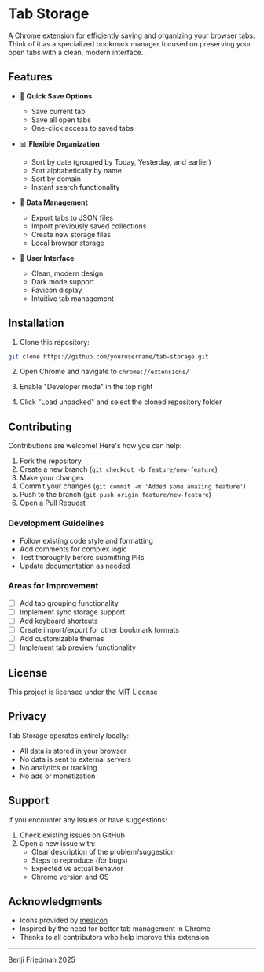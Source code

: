# Tab Storage

A Chrome extension for efficiently saving and organizing your browser tabs. Think of it as a specialized bookmark manager focused on preserving your open tabs with a clean, modern interface.

## Features

- 🚀 **Quick Save Options**
  - Save current tab
  - Save all open tabs
  - One-click access to saved tabs

- 📊 **Flexible Organization**
  - Sort by date (grouped by Today, Yesterday, and earlier)
  - Sort alphabetically by name
  - Sort by domain
  - Instant search functionality

- 💾 **Data Management**
  - Export tabs to JSON files
  - Import previously saved collections
  - Create new storage files
  - Local browser storage

- 🎨 **User Interface**
  - Clean, modern design
  - Dark mode support
  - Favicon display
  - Intuitive tab management

## Installation

1. Clone this repository:
```bash
git clone https://github.com/yourusername/tab-storage.git
```

2. Open Chrome and navigate to `chrome://extensions/`

3. Enable "Developer mode" in the top right

4. Click "Load unpacked" and select the cloned repository folder

## Contributing

Contributions are welcome! Here's how you can help:

1. Fork the repository
2. Create a new branch (`git checkout -b feature/new-feature`)
3. Make your changes
4. Commit your changes (`git commit -m 'Added some amazing feature'`)
5. Push to the branch (`git push origin feature/new-feature`)
6. Open a Pull Request

### Development Guidelines

- Follow existing code style and formatting
- Add comments for complex logic
- Test thoroughly before submitting PRs
- Update documentation as needed

### Areas for Improvement

- [ ] Add tab grouping functionality
- [ ] Implement sync storage support
- [ ] Add keyboard shortcuts
- [ ] Create import/export for other bookmark formats
- [ ] Add customizable themes
- [ ] Implement tab preview functionality

## License

This project is licensed under the MIT License

## Privacy

Tab Storage operates entirely locally:
- All data is stored in your browser
- No data is sent to external servers
- No analytics or tracking
- No ads or monetization

## Support

If you encounter any issues or have suggestions:
1. Check existing issues on GitHub
2. Open a new issue with:
   - Clear description of the problem/suggestion
   - Steps to reproduce (for bugs)
   - Expected vs actual behavior
   - Chrome version and OS

## Acknowledgments

- Icons provided by [meaicon](https://www.flaticon.com/authors/meaicon)
- Inspired by the need for better tab management in Chrome
- Thanks to all contributors who help improve this extension

---

Benji Friedman 2025
